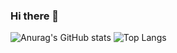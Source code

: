 ### Hi there 👋
![Anurag's GitHub stats](https://github-readme-stats.vercel.app/api?username=itoukou1)
![Top Langs](https://github-readme-stats.vercel.app/api/top-langs/?username=itoukou1)
<!--
**itoukou1/itoukou1** is a ✨ _special_ ✨ repository because its `README.md` (this file) appears on your GitHub profile.

Here are some ideas to get you started:

- 🔭 I’m currently working on ...
- 🌱 I’m currently learning ...
- 👯 I’m looking to collaborate on ...
- 🤔 I’m looking for help with ...
- 💬 Ask me about ...
- 📫 How to reach me: ...
- 😄 Pronouns: ...
- ⚡ Fun fact: ...
-->
